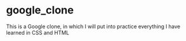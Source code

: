 # google_clone
This is a Google clone, in which I will put into practice everything I have learned in CSS and HTML
